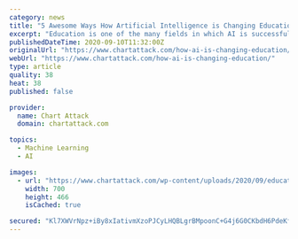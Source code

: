 ```yaml
---
category: news
title: "5 Awesome Ways How Artificial Intelligence is Changing Education in 2020"
excerpt: "Education is one of the many fields in which AI is successfully applied and tested, even if it has limitations. Without further ado – 5 awesome ways how artificial intelligence is changing education."
publishedDateTime: 2020-09-10T11:32:00Z
originalUrl: "https://www.chartattack.com/how-ai-is-changing-education/"
webUrl: "https://www.chartattack.com/how-ai-is-changing-education/"
type: article
quality: 38
heat: 38
published: false

provider:
  name: Chart Attack
  domain: chartattack.com

topics:
  - Machine Learning
  - AI

images:
  - url: "https://www.chartattack.com/wp-content/uploads/2020/09/education.jpg"
    width: 700
    height: 466
    isCached: true

secured: "Kl7XWVrNpz+iBy8xIativmXzoPJCyLHQBLgrBMpoonC+G4j6G0CKbdH6PdeKfbtlB/b/9KThKik4gqoD61C3GG+993vmV+JNvtHcQOK/mHEQhsTLAePYrq2NV9KsqRF9ca1ZsSHeTaj0BRIEPtTvxkU+4zh+xoxsLNBV+X4wGynWnWN9XJP1mrgRVXJQrtesH36dGpy/1FKkliYnNFJcnQqMDJJ2v8x2E7f9fe+wXKNC4RkY5MrR5839f32B6T+1vx+0GprV6bktw0oQYfP2g+hAi6uR7Go2sZJD04IHJKdI24W3/mvzB545hrHjALGXSnoFTCPbDgocB8JpN0pCA0zSE4Ag7gMFpqbo+PLeAa8=;uB7Te2AZVpSUdjDJXaOhvw=="
---
```


